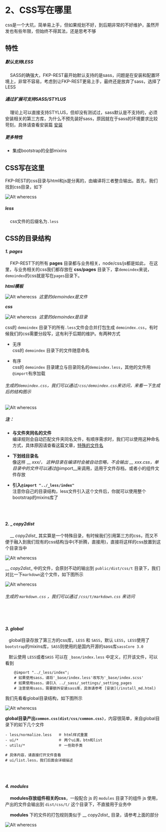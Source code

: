 # 2、CSS写在哪里  
css是一个大坑，简单易上手，但如果规划不好，到后期非常的不好维护，虽然开发也有些年限，但始终不得其法，还是思考不够  

## 特性  

##### 默认支持LESS  
&#160; &#160;  SASS的确强大，FKP-REST最开始默认支持的是sass，问题是在安装和配置环境上，非常不容易，考虑到让FKP-REST更易上手，最终还是放弃了sass，选择了LESS  

##### 通过扩展可支持SASS/STYLUS
&#160; &#160; 理论上可以直接支持STYLUS，但却没有测试过，sass默认是不支持的，必须安装相关的第三方库，为什么不预先装好sass，原因就在于sass的环境要求比较苛刻，具体请查看安装篇 [安装](/install_md.html)  

##### 更多特性  
* 集成bootstrap的全部mixins  


## CSS写在这里  

FKP-REST的css目录与html和js是分离的，由编译将三者整合输出。首先，我们找到css目录，如下  

![Alt wherecss](/images/doc/wherecss.png)  

##### _less_    
&#160; &#160; css文件的后缀名为`.less`  

## CSS的目录结构


#### _1. pages_
&#160; &#160; FKP-REST下的所有 __pages__ 目录都与业务相关，node/css/js都是如此， 在这里，与业务相关的css我们都存放在 __css/pages__ 目录下，拿`demoindex`来说，`demoindex`的css就是写在`pages`目录下。    

___html模板___  

![Alt wherecss](/images/doc/wherecss5.png) &#160;_这里的demoindex是文件_  

___css___  

![Alt wherecss](/images/doc/wherecss4.png) &#160;_这里的demoindex是目录_    

css的 `demoindex` 目录下的所有`.less`文件会合并打包生成 `demoindex.css`，有时候我们的css需要分段写，这有利于后期的维护。有两种方式
- 无序  
css的 `demoindex` 目录下的文件随意命名  

- 有序  
css的 `demoindex` 目录建立与目录同名的`demoindex.less`，其他的文件用`@import`有序加载    

###### _生成的`demoindex.css`，我们可以通过`/css/demoindex.css`来访问，来看一下生成后的结构图示_  

![Alt wherecss](/images/doc/wherecss6.png)  

##### _注：_  
- __与文件夹同名的文件__  
编译规则会自动匹配文件夹同名文件，有顺序需求时，我们可以使用这种命名方式，具体原因请查看这篇文章，[特殊的文件名](/start/duplicate_md.html)

- __下划线目录名__  
像这样 __ _xxx/__， 这种目录在编译时会被自动忽略，不会输出 __ _xxx.css__，单目录中的文件可以通过__@import__来调用，适用于文件存档，或者小的组件文件存放  

- __引入`@import "../_less/index"`__  
注意你自己的目录结构，less文件引入这个文件后，你就可以使用整个 bootstrap的mixins库了  


&#160; &#160;  
&#160; &#160;

#### 2. _ _copy2dist_
&#160; &#160; __ _copy2dist__ 其实算是一个特殊目录，有时候我们引用第三方的css，而又不便于融入到我们现有的css结构当中(不折腾，直接用)，直接将这样的css放置到这个目录当中  

![Alt wherecss](/images/doc/wherecss1.png)  

__ _copy2dist__ 中的文件，会原封不动的输出到 `public/dist/css/t` 目录下，我们对比一下`markdown`这个文件，如下图所示  

![Alt wherecss](/images/doc/wherecss7.png)  

###### _生成的 `markdown.css` ，我们可以通过 `/css/t/markdown.css` 来访问_  

&#160; &#160;  
&#160; &#160;  

#### _3. global_
&#160;&#160; global目录存放了第三方的css库，`LESS` 和 `SASS`，默认 `LESS`，`LESS`使用了`bootstrap`的mixins库，`SASS`则使用的是国内开源的sass库`sassCore 3.0`  

&#160;&#160; 默认使用 `LESS`或者`SASS` 可以在 `_base/index.less` 中定义，打开该文件，可以看到  
```
    @import "../_less/index";
    # 如果使用sass，请将'_base/index.less'改写为'_base/index.scss'
    # 如果使用sass，请引入 ../_sass/_settings/_setting_pages
    # 注意使用sass，需要额外安装sass库，具体请参考 [安装](/install_md.html)
```
我们先看看global目录结构，如下图所示  

![Alt wherecss](/images/doc/wherecss2.png)  

__global目录产出`common.css(dist/css/common.css)`__，内容很简单，来自global目录下的如下几个文件  

    - less/normalize.less   ＃ html样式重置
    - ui/*                  ＃ 两个ui类，btn和list  
    - utils/*               ＃ 一些助手类  

    # 具体内容，请直接打开文件查看  
    # ui/list.less，我们后面会详细描述  


&#160; &#160;  
&#160; &#160;  


#### _4. modules_
&#160; &#160; __modules存放组件相关的css__，一般配合 js 的 `modules` 目录下的组件 js 使用，产出的文件会输出到 `dist/css/t/` 这个目录下，不直接用于业务中   

&#160; &#160; __modules__ 下的文件的打包规则类似于 __ _copy2dist__ 目录，请参考上面的部分    

![Alt wherecss](/images/doc/wherecss3.png)  
